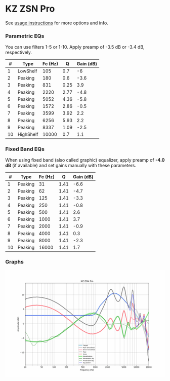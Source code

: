 # KZ ZSN Pro
See [usage instructions](https://github.com/jaakkopasanen/AutoEq#usage) for more options and info.

### Parametric EQs
You can use filters 1-5 or 1-10. Apply preamp of -3.5 dB or -3.4 dB, respectively.

|   # | Type      |   Fc (Hz) |    Q |   Gain (dB) |
|-----|-----------|-----------|------|-------------|
|   1 | LowShelf  |       105 | 0.7  |        -6   |
|   2 | Peaking   |       180 | 0.6  |        -3.6 |
|   3 | Peaking   |       831 | 0.25 |         3.9 |
|   4 | Peaking   |      2220 | 2.77 |        -4.8 |
|   5 | Peaking   |      5052 | 4.36 |        -5.8 |
|   6 | Peaking   |      1572 | 2.86 |        -0.5 |
|   7 | Peaking   |      3599 | 3.92 |         2.2 |
|   8 | Peaking   |      6256 | 5.93 |         2.2 |
|   9 | Peaking   |      8337 | 1.09 |        -2.5 |
|  10 | HighShelf |     10000 | 0.7  |         1.1 |

### Fixed Band EQs
When using fixed band (also called graphic) equalizer, apply preamp of **-4.0 dB** (if available) and set gains manually with these parameters.

|   # | Type    |   Fc (Hz) |    Q |   Gain (dB) |
|-----|---------|-----------|------|-------------|
|   1 | Peaking |        31 | 1.41 |        -6.6 |
|   2 | Peaking |        62 | 1.41 |        -4.7 |
|   3 | Peaking |       125 | 1.41 |        -3.3 |
|   4 | Peaking |       250 | 1.41 |        -0.8 |
|   5 | Peaking |       500 | 1.41 |         2.6 |
|   6 | Peaking |      1000 | 1.41 |         3.7 |
|   7 | Peaking |      2000 | 1.41 |        -0.9 |
|   8 | Peaking |      4000 | 1.41 |         0.3 |
|   9 | Peaking |      8000 | 1.41 |        -2.3 |
|  10 | Peaking |     16000 | 1.41 |         1.7 |

### Graphs
![](./KZ%20ZSN%20Pro.png)
